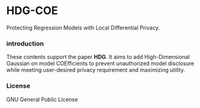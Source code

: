 # HDG-COE

Protecting Regression Models with Local Differential Privacy.

### introduction

These contents support the paper **HDG**.
It aims to add High-Dimensional Gaussian on model COEfficients to prevent unauthorized model disclosure while meeting user-desired privacy requirement and maximizing utility.

### License

GNU General Public License
